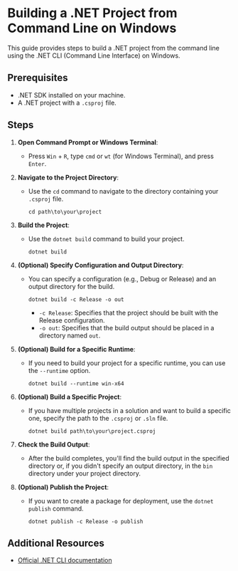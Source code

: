 # Building a .NET Project from Command Line on Windows

This guide provides steps to build a .NET project from the command line using the .NET CLI (Command Line Interface) on Windows.

## Prerequisites

- .NET SDK installed on your machine.
- A .NET project with a `.csproj` file.

## Steps

1. **Open Command Prompt or Windows Terminal**:
   - Press `Win` + `R`, type `cmd` or `wt` (for Windows Terminal), and press `Enter`.

2. **Navigate to the Project Directory**:
   - Use the `cd` command to navigate to the directory containing your `.csproj` file.
     ```plaintext
     cd path\to\your\project
     ```

3. **Build the Project**:
   - Use the `dotnet build` command to build your project.
     ```plaintext
     dotnet build
     ```

4. **(Optional) Specify Configuration and Output Directory**:
   - You can specify a configuration (e.g., Debug or Release) and an output directory for the build.
     ```plaintext
     dotnet build -c Release -o out
     ```
     - `-c Release`: Specifies that the project should be built with the Release configuration.
     - `-o out`: Specifies that the build output should be placed in a directory named `out`.

5. **(Optional) Build for a Specific Runtime**:
   - If you need to build your project for a specific runtime, you can use the `--runtime` option.
     ```plaintext
     dotnet build --runtime win-x64
     ```

6. **(Optional) Build a Specific Project**:
   - If you have multiple projects in a solution and want to build a specific one, specify the path to the `.csproj` or `.sln` file.
     ```plaintext
     dotnet build path\to\your\project.csproj
     ```

7. **Check the Build Output**:
   - After the build completes, you'll find the build output in the specified directory or, if you didn't specify an output directory, in the `bin` directory under your project directory.

8. **(Optional) Publish the Project**:
   - If you want to create a package for deployment, use the `dotnet publish` command.
     ```plaintext
     dotnet publish -c Release -o publish
     ```

## Additional Resources

- [Official .NET CLI documentation](https://docs.microsoft.com/en-us/dotnet/core/tools/)

